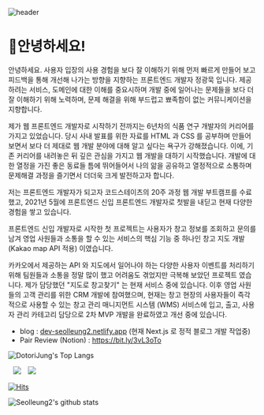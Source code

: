 ![header](https://capsule-render.vercel.app/api?type=wave&color=auto&height=300&section=header&text=Dotori%20Jung&fontSize=90)

# 🌰안녕하세요!

안녕하세요. 사용자 입장의 사용 경험을 보다 잘 이해하기 위해 먼저 빠르게 만들어 보고 피드백을 통해 개선해 나가는 방향을 지향하는 프론트엔드 개발자 정광묵 입니다.
제공하려는 서비스, 도메인에 대한 이해를 중요시하며 개발 중에 일어나는 문제들을 보다 더 잘 이해하기 위해 노력하며, 문제 해결을 위해 부드럽고 뾰족함이 없는 커뮤니케이션을 지향합니다.

제가 웹 프론트엔드 개발자로 시작하기 전까지는 6년차의 식품 연구 개발자의 커리어를 가지고 있었습니다.
당시 사내 발표를 위한 자료를 HTML 과 CSS 를 공부하며 만들어보면서 보다 더 제대로 웹 개발 분야에 대해 알고 싶다는 욕구가 강해졌습니다. 이에, 기존 커리어를 내려놓은 뒤 깊은 관심을 가지고 웹 개발을 대하기 시작했습니다. 개발에 대한 열정을 가진 좋은 동료들 틈에 뛰어들어서 나의 앎을 공유하고 열정적으로 소통하며 문제해결 과정을 즐기면서 더더욱 크게 발전하고자 합니다.

저는 프론트엔드 개발자가 되고자 코드스테이츠의 20주 과정 웹 개발 부트캠프를 수료했고, 2021년 5월에 프론트엔드 신입 프론트엔드 개발자로 첫발을 내딛고 현재 다양한 경험을 쌓고 있습니다.

프론트엔드 신입 개발자로 시작한 첫 프로젝트는 사용자가 창고 정보를 조회하고 문의를 남겨 영업 사원들과 소통을 할 수 있는 서비스의 핵심 기능 중 하나인 창고 지도 개발 (Kakao map API 적용) 이였습니다.

카카오에서 제공하는 API 와 지도에서 일어나야 하는 다양한 사용자 이벤트를 처리하기 위해 팀원들과 소통을 정말 많이 했고 어려움도 겪었지만 극복해 보았던 프로젝트 였습니다. 제가 담당했던 "지도로 창고찾기" 는 현재 서비스 중에 있습니다. 이후 영업 사원들의 고객 관리를 위한 CRM 개발에 참여했으며, 현재는 창고 현장의 사용자들이 즉각적으로 사용할 수 있는 창고 관리 매니지먼트 시스템 (WMS) 서비스에 입고, 출고, 사용자 관리 카테고리 담당으로 2차 MVP 개발을 완료하였고 개선 중에 있습니다.
 
- blog : [dev-seolleung2.netlify.app](https://dev-seolleung2.netlify.app/) (현재 Next.js 로 정적 블로그 개발 작업중)
- Pair Review (Notion) : https://bit.ly/3vL3oTo

![DotoriJung's Top Langs](https://github-readme-stats.vercel.app/api/top-langs?username=seolleung2&layout=compact&theme=dracula)

<a href="https://github.com/seolleung2"><img src="https://img.shields.io/badge/Github-seolleung2-blue?style=flat&logo=github" style="height : auto; margin-left : 10px; margin-right : 10px;"></a> <a href="https://dev-seolleung2.netlify.app"><img src="https://img.shields.io/badge/Blog-seolleung2-orange?logo=Blogger"></a>

[![Hits](https://hits.seeyoufarm.com/api/count/incr/badge.svg?url=https%3A%2F%2Fgithub.com%2Fseolleung2%2Fhit-counter&count_bg=%2379C83D&title_bg=%23555555&icon=&icon_color=%23E7E7E7&title=seolleung2++hits&edge_flat=false)](https://hits.seeyoufarm.com)

![Seolleung2's github stats](https://github-readme-stats.vercel.app/api?username=seolleung2&show_icons=true&theme=radical)


